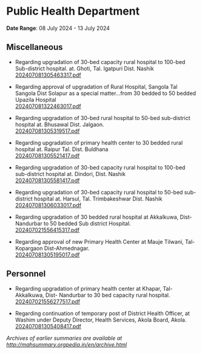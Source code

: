 # Public Health Department

**Date Range**: 08 July 2024 - 13 July 2024


## Miscellaneous
- Regarding upgradation of 30-bed capacity rural hospital to 100-bed Sub-district hospital. at. Ghoti, Tal. Igatpuri Dist. Nashik\
  [202407081305463317.pdf](https://gr.maharashtra.gov.in/Site/Upload/Government%20Resolutions/English/202407081305463317.pdf)

- Regarding approval of upgradation of Rural Hospital, Sangola Tal Sangola Dist Solapur as a special matter...from 30 bedded to 50 bedded Upazila Hospital\
  [202407081322463017.pdf](https://gr.maharashtra.gov.in/Site/Upload/Government%20Resolutions/English/202407081322463017.pdf)

- Regarding upgradation of 30-bed rural hospital to 50-bed sub-district hospital at. Bhusawal Dist. Jalgaon.\
  [202407081305319517.pdf](https://gr.maharashtra.gov.in/Site/Upload/Government%20Resolutions/English/202407081305319517.pdf)

- Regarding upgradation of primary health center to 30 bedded rural hospital at. Raipur Tal. Dist.  Buldhana\
  [202407081305521417.pdf](https://gr.maharashtra.gov.in/Site/Upload/Government%20Resolutions/English/202407081305521417.pdf)

- Regarding upgradation of 30-bed capacity rural hospital to 100-bed sub-district hospital at. Dindori, Dist. Nashik\
  [202407081305581417.pdf](https://gr.maharashtra.gov.in/Site/Upload/Government%20Resolutions/English/202407081305581417.pdf)

- Regarding upgradation of 30-bed capacity rural hospital to 50-bed sub-district hospital at. Harsul, Tal. Trimbakeshwar Dist. Nashik\
  [202407081306033017.pdf](https://gr.maharashtra.gov.in/Site/Upload/Government%20Resolutions/English/202407081306033017.pdf)

- Regarding upgradation of 30 bedded rural hospital at Akkalkuwa, Dist-Nandurbar to 50 bedded Sub district Hospital.\
  [202407021556415317.pdf](https://gr.maharashtra.gov.in/Site/Upload/Government%20Resolutions/English/202407021556415317.pdf)

- Regarding approval of new Primary Health Center at Mauje Tilwani,  Tal-Kopargaon Dist-Ahmednagar.\
  [202407081305195017.pdf](https://gr.maharashtra.gov.in/Site/Upload/Government%20Resolutions/English/202407081305195017.pdf)

## Personnel
- Regarding upgradation of primary health center at Khapar, Tal-Akkalkuwa, Dist- Nandurbar to 30 bed capacity rural hospital.\
  [202407021556277517.pdf](https://gr.maharashtra.gov.in/Site/Upload/Government%20Resolutions/English/202407021556277517.pdf)

- Regarding continuation of temporary post of District Health Officer, at Washim under Deputy Director, Health Services, Akola Board, Akola.\
  [202407081305408417.pdf](https://gr.maharashtra.gov.in/Site/Upload/Government%20Resolutions/English/202407081305408417.pdf)


*Archives of earlier summaries are available at http://mahsummary.orgpedia.in/en/archive.html*